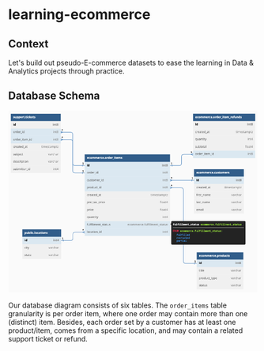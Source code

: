 # learning-ecommerce

## Context

Let's build out pseudo-E-commerce datasets to ease the learning in Data & Analytics projects through practice.

## Database Schema

![schema](./diagrams/schema.png)

Our database diagram consists of six tables. The `order_items` table granularity is per order item, where one order may contain more than one (distinct) item. Besides, each order set by a customer has at least one product/item, comes from a specific location, and may contain a related support ticket or refund.